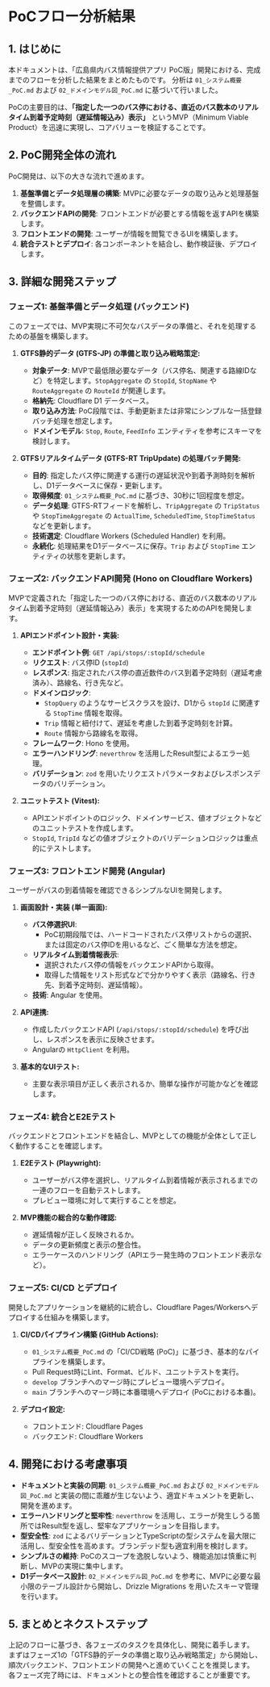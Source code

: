 # PoCフロー分析結果

## 1. はじめに

本ドキュメントは、「広島県内バス情報提供アプリ PoC版」開発における、完成までのフローを分析した結果をまとめたものです。
分析は `01_システム概要_PoC.md` および `02_ドメインモデル図_PoC.md` に基づいて行いました。

PoCの主要目的は、**「指定した一つのバス停における、直近のバス数本のリアルタイム到着予定時刻（遅延情報込み）表示」** というMVP（Minimum Viable Product）を迅速に実現し、コアバリューを検証することです。

## 2. PoC開発全体の流れ

PoC開発は、以下の大きな流れで進めます。

1.  **基盤準備とデータ処理層の構築**: MVPに必要なデータの取り込みと処理基盤を整備します。
2.  **バックエンドAPIの開発**: フロントエンドが必要とする情報を返すAPIを構築します。
3.  **フロントエンドの開発**: ユーザーが情報を閲覧できるUIを構築します。
4.  **統合テストとデプロイ**: 各コンポーネントを結合し、動作検証後、デプロイします。

## 3. 詳細な開発ステップ

### フェーズ1: 基盤準備とデータ処理 (バックエンド)

このフェーズでは、MVP実現に不可欠なバスデータの準備と、それを処理するための基盤を構築します。

1.  **GTFS静的データ (GTFS-JP) の準備と取り込み戦略策定:**
    *   **対象データ**: MVPで最低限必要なデータ（バス停名、関連する路線IDなど）を特定します。`StopAggregate` の `StopId`, `StopName` や `RouteAggregate` の `RouteId` が関連します。
    *   **格納先**: Cloudflare D1 データベース。
    *   **取り込み方法**: PoC段階では、手動更新または非常にシンプルな一括登録バッチ処理を想定します。
    *   **ドメインモデル**: `Stop`, `Route`, `FeedInfo` エンティティを参考にスキーマを検討します。

2.  **GTFSリアルタイムデータ (GTFS-RT TripUpdate) の処理バッチ開発:**
    *   **目的**: 指定したバス停に関連する運行の遅延状況や到着予測時刻を解析し、D1データベースに保存・更新します。
    *   **取得頻度**: `01_システム概要_PoC.md` に基づき、30秒に1回程度を想定。
    *   **データ処理**: GTFS-RTフィードを解析し、`TripAggregate` の `TripStatus` や `StopTimeAggregate` の `ActualTime`, `ScheduledTime`, `StopTimeStatus` などを更新します。
    *   **技術選定**: Cloudflare Workers (Scheduled Handler) を利用。
    *   **永続化**: 処理結果をD1データベースに保存。`Trip` および `StopTime` エンティティの状態を更新します。

### フェーズ2: バックエンドAPI開発 (Hono on Cloudflare Workers)

MVPで定義された「指定した一つのバス停における、直近のバス数本のリアルタイム到着予定時刻（遅延情報込み）表示」を実現するためのAPIを開発します。

1.  **APIエンドポイント設計・実装:**
    *   **エンドポイント例**: `GET /api/stops/:stopId/schedule`
    *   **リクエスト**: バス停ID (`stopId`)
    *   **レスポンス**: 指定されたバス停の直近数件のバス到着予定時刻（遅延考慮済み）、路線名、行き先など。
    *   **ドメインロジック**:
        *   `StopQuery` のようなサービスクラスを設け、D1から `stopId` に関連する `StopTime` 情報を取得。
        *   `Trip` 情報と紐付けて、遅延を考慮した到着予定時刻を計算。
        *   `Route` 情報から路線名を取得。
    *   **フレームワーク**: Hono を使用。
    *   **エラーハンドリング**: `neverthrow` を活用したResult型によるエラー処理。
    *   **バリデーション**: `zod` を用いたリクエストパラメータおよびレスポンスデータのバリデーション。

2.  **ユニットテスト (Vitest):**
    *   APIエンドポイントのロジック、ドメインサービス、値オブジェクトなどのユニットテストを作成します。
    *   `StopId`, `TripId` などの値オブジェクトのバリデーションロジックは重点的にテストします。

### フェーズ3: フロントエンド開発 (Angular)

ユーザーがバスの到着情報を確認できるシンプルなUIを開発します。

1.  **画面設計・実装 (単一画面):**
    *   **バス停選択UI**:
        *   PoC初期段階では、ハードコードされたバス停リストからの選択、または固定のバス停IDを用いるなど、ごく簡単な方法を想定。
    *   **リアルタイム到着情報表示**:
        *   選択されたバス停の情報をバックエンドAPIから取得。
        *   取得した情報をリスト形式などで分かりやすく表示（路線名、行き先、到着予定時刻、遅延情報）。
    *   **技術**: Angular を使用。

2.  **API連携:**
    *   作成したバックエンドAPI (`/api/stops/:stopId/schedule`) を呼び出し、レスポンスを表示に反映させます。
    *   Angularの `HttpClient` を利用。

3.  **基本的なUIテスト:**
    *   主要な表示項目が正しく表示されるか、簡単な操作が可能かなどを確認します。

### フェーズ4: 統合とE2Eテスト

バックエンドとフロントエンドを結合し、MVPとしての機能が全体として正しく動作することを確認します。

1.  **E2Eテスト (Playwright):**
    *   ユーザーがバス停を選択し、リアルタイム到着情報が表示されるまでの一連のフローを自動テストします。
    *   プレビュー環境に対して実行することを想定。

2.  **MVP機能の総合的な動作確認:**
    *   遅延情報が正しく反映されるか。
    *   データの更新頻度と表示の整合性。
    *   エラーケースのハンドリング（APIエラー発生時のフロントエンド表示など）。

### フェーズ5: CI/CD とデプロイ

開発したアプリケーションを継続的に統合し、Cloudflare Pages/Workersへデプロイする仕組みを構築します。

1.  **CI/CDパイプライン構築 (GitHub Actions):**
    *   `01_システム概要_PoC.md` の「CI/CD戦略 (PoC)」に基づき、基本的なパイプラインを構築します。
    *   Pull Request時にLint、Format、ビルド、ユニットテストを実行。
    *   `develop` ブランチへのマージ時にプレビュー環境へデプロイ。
    *   `main` ブランチへのマージ時に本番環境へデプロイ (PoCにおける本番)。

2.  **デプロイ設定:**
    *   フロントエンド: Cloudflare Pages
    *   バックエンド: Cloudflare Workers

## 4. 開発における考慮事項

*   **ドキュメントと実装の同期**: `01_システム概要_PoC.md` および `02_ドメインモデル図_PoC.md` と実装の間に乖離が生じないよう、適宜ドキュメントを更新し、開発を進めます。
*   **エラーハンドリングと堅牢性**: `neverthrow` を活用し、エラーが発生しうる箇所ではResult型を返し、堅牢なアプリケーションを目指します。
*   **型安全性**: `zod` によるバリデーションとTypeScriptの型システムを最大限に活用し、型安全性を高めます。ブランデッド型も適宜利用を検討します。
*   **シンプルさの維持**: PoCのスコープを逸脱しないよう、機能追加は慎重に判断し、MVPの実現に集中します。
*   **D1データベース設計**: `02_ドメインモデル図_PoC.md` を参考に、MVPに必要な最小限のテーブル設計から開始し、Drizzle Migrations を用いたスキーマ管理を行います。

## 5. まとめとネクストステップ

上記のフローに基づき、各フェーズのタスクを具体化し、開発に着手します。
まずはフェーズ1の「GTFS静的データの準備と取り込み戦略策定」から開始し、順次バックエンド、フロントエンドの開発へと進めていくことを推奨します。
各フェーズ完了時には、ドキュメントとの整合性を確認することが重要です。 